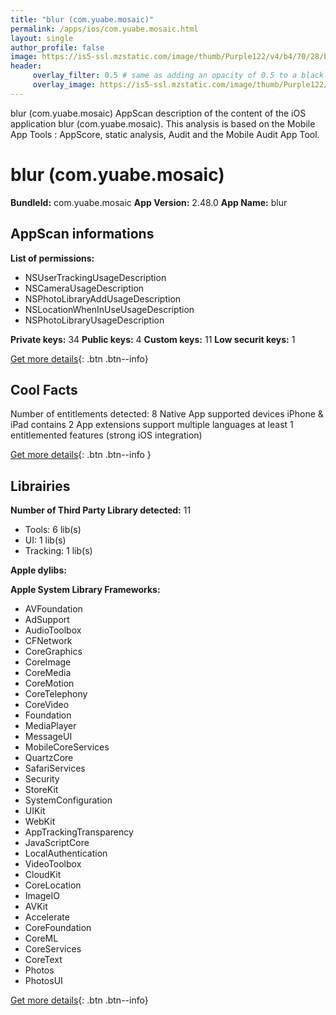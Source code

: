 ```yaml
---
title: "blur (com.yuabe.mosaic)"
permalink: /apps/ios/com.yuabe.mosaic.html
layout: single
author_profile: false
image: https://is5-ssl.mzstatic.com/image/thumb/Purple122/v4/b4/70/28/b4702881-c7b1-565f-47e9-35cce08218a3/AppIcon-0-1x_U007emarketing-0-7-0-sRGB-85-220.png/512x512bb.jpg
header: 
     overlay_filter: 0.5 # same as adding an opacity of 0.5 to a black background
     overlay_image: https://is5-ssl.mzstatic.com/image/thumb/Purple122/v4/b4/70/28/b4702881-c7b1-565f-47e9-35cce08218a3/AppIcon-0-1x_U007emarketing-0-7-0-sRGB-85-220.png/512x512bb.jpg
---
```

blur (com.yuabe.mosaic) AppScan description of the content of the iOS application blur (com.yuabe.mosaic). This analysis is based on the Mobile App Tools : AppScore, static analysis, Audit and the Mobile Audit App Tool.

# blur (com.yuabe.mosaic)

**BundleId:** com.yuabe.mosaic
**App Version:** 2.48.0
**App Name:** blur


## AppScan informations 

**List of permissions:** 
- NSUserTrackingUsageDescription
- NSCameraUsageDescription
- NSPhotoLibraryAddUsageDescription
- NSLocationWhenInUseUsageDescription
- NSPhotoLibraryUsageDescription
  
  
**Private keys:** 34
**Public keys:** 4
**Custom keys:** 11
**Low securit keys:** 1
  
[Get more details](/pricing.html){: .btn .btn--info}

## Cool Facts

Number of entitlements detected: 8
Native App
supported devices iPhone & iPad
contains 2 App extensions
support multiple languages
at least 1 entitlemented features (strong iOS integration)
  
[Get more details](/pricing.html){: .btn .btn--info }

## Librairies 
**Number of Third Party Library detected:** 11
- Tools: 6 lib(s)
- UI: 1 lib(s)
- Tracking: 1 lib(s)


**Apple dylibs:**


**Apple System Library Frameworks:**
- AVFoundation
- AdSupport
- AudioToolbox
- CFNetwork
- CoreGraphics
- CoreImage
- CoreMedia
- CoreMotion
- CoreTelephony
- CoreVideo
- Foundation
- MediaPlayer
- MessageUI
- MobileCoreServices
- QuartzCore
- SafariServices
- Security
- StoreKit
- SystemConfiguration
- UIKit
- WebKit
- AppTrackingTransparency
- JavaScriptCore
- LocalAuthentication
- VideoToolbox
- CloudKit
- CoreLocation
- ImageIO
- AVKit
- Accelerate
- CoreFoundation
- CoreML
- CoreServices
- CoreText
- Photos
- PhotosUI


  
[Get more details](/pricing.html){: .btn .btn--info}

